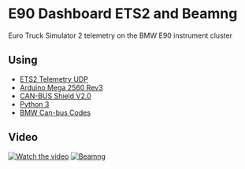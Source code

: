 # E90 Dashboard ETS2 and Beamng

Euro Truck Simulator 2 telemetry on the BMW E90 instrument cluster

## Using

- [ETS2 Telemetry UDP](https://github.com/Marcin648/ets2-telemetry-udp)
- [Arduino Mega 2560 Rev3](https://store.arduino.cc/arduino-mega-2560-rev3)
- [CAN-BUS Shield V2.0](http://wiki.seeedstudio.com/CAN-BUS_Shield_V2.0/)
- [Python 3](https://www.python.org/)
- [BMW Can-bus Codes](http://www.loopybunny.co.uk/CarPC/k_can.html)

## Video

[![Watch the video](https://img.youtube.com/vi/5KFK7mTA3D0/maxresdefault.jpg)](https://youtu.be/5KFK7mTA3D0)
[![Beamng](https://img.youtube.com/vi/xQCRzM_ZyVs/maxresdefault.jpg)](https://youtu.be/xQCRzM_ZyVs)
